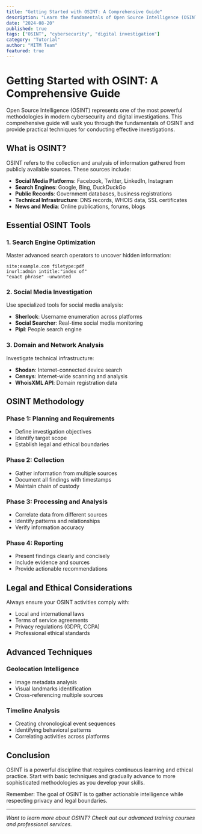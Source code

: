 ```yaml
---
title: "Getting Started with OSINT: A Comprehensive Guide"
description: "Learn the fundamentals of Open Source Intelligence (OSINT) and how to conduct effective digital investigations using publicly available information."
date: "2024-08-20"
published: true
tags: ["OSINT", "cybersecurity", "digital investigation"]
category: "Tutorial"
author: "MITM Team"
featured: true
---
```


# Getting Started with OSINT: A Comprehensive Guide

Open Source Intelligence (OSINT) represents one of the most powerful methodologies in modern cybersecurity and digital investigations. This comprehensive guide will walk you through the fundamentals of OSINT and provide practical techniques for conducting effective investigations.

## What is OSINT?

OSINT refers to the collection and analysis of information gathered from publicly available sources. These sources include:

- **Social Media Platforms**: Facebook, Twitter, LinkedIn, Instagram
- **Search Engines**: Google, Bing, DuckDuckGo
- **Public Records**: Government databases, business registrations
- **Technical Infrastructure**: DNS records, WHOIS data, SSL certificates
- **News and Media**: Online publications, forums, blogs

## Essential OSINT Tools

### 1. Search Engine Optimization

Master advanced search operators to uncover hidden information:

```
site:example.com filetype:pdf
inurl:admin intitle:"index of"
"exact phrase" -unwanted
```

### 2. Social Media Investigation

Use specialized tools for social media analysis:
- **Sherlock**: Username enumeration across platforms
- **Social Searcher**: Real-time social media monitoring
- **Pipl**: People search engine

### 3. Domain and Network Analysis

Investigate technical infrastructure:
- **Shodan**: Internet-connected device search
- **Censys**: Internet-wide scanning and analysis
- **WhoisXML API**: Domain registration data

## OSINT Methodology

### Phase 1: Planning and Requirements
- Define investigation objectives
- Identify target scope
- Establish legal and ethical boundaries

### Phase 2: Collection
- Gather information from multiple sources
- Document all findings with timestamps
- Maintain chain of custody

### Phase 3: Processing and Analysis
- Correlate data from different sources
- Identify patterns and relationships
- Verify information accuracy

### Phase 4: Reporting
- Present findings clearly and concisely
- Include evidence and sources
- Provide actionable recommendations

## Legal and Ethical Considerations

Always ensure your OSINT activities comply with:
- Local and international laws
- Terms of service agreements
- Privacy regulations (GDPR, CCPA)
- Professional ethical standards

## Advanced Techniques

### Geolocation Intelligence
- Image metadata analysis
- Visual landmarks identification
- Cross-referencing multiple sources

### Timeline Analysis
- Creating chronological event sequences
- Identifying behavioral patterns
- Correlating activities across platforms

## Conclusion

OSINT is a powerful discipline that requires continuous learning and ethical practice. Start with basic techniques and gradually advance to more sophisticated methodologies as you develop your skills.

Remember: The goal of OSINT is to gather actionable intelligence while respecting privacy and legal boundaries.

---

*Want to learn more about OSINT? Check out our advanced training courses and professional services.*